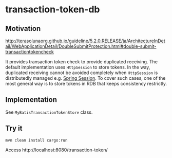 # transaction-token-db

## Motivation
http://terasolunaorg.github.io/guideline/5.2.0.RELEASE/ja/ArchitectureInDetail/WebApplicationDetail/DoubleSubmitProtection.html#double-submit-transactiontokencheck

It provides transaction token check to provide duplicated receiving.
The default implementation uses ``HttpSession`` to store tokens.
In the way, duplicated receiving cannot be avoided completely when ``HttpSession`` is distributedly managed e.g. [Spring Session](http://docs.spring.io/spring-session/docs/current/reference/html5/).
To cover such cases, one of the most general way is to store tokens in RDB that keeps consistency restrictly.

## Implementation
See ``MyBatisTransactionTokenStore`` class.

## Try it
```
mvn clean install cargo:run
```

Access http://localhost:8080/transaction-token/
